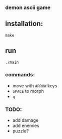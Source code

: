 ### demon ascii game

## installation:
```make```

## run
```./main```

### commands:
* move with `ARROW` keys
* `SPACE` to morph
* `q`

### TODO:
* add damage
* add enemies
* puzzle?
